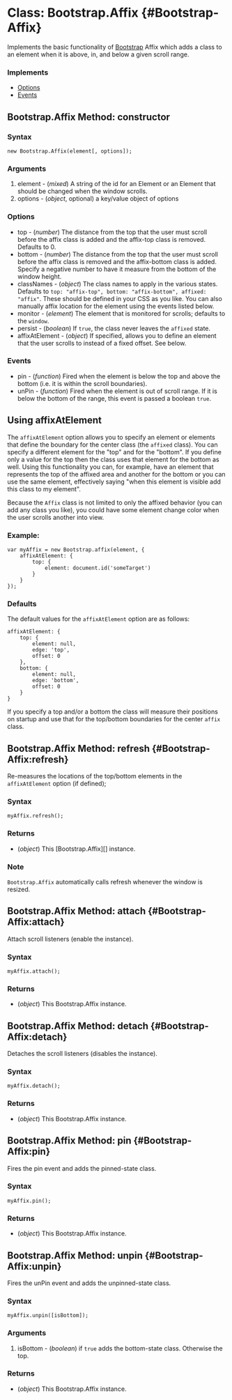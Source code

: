 Class: Bootstrap.Affix {#Bootstrap-Affix}
=============================

Implements the basic functionality of [Bootstrap](http://anutron.github.com/mootools-bootstrap/#tooltip) Affix which adds a class to an element when it is above, in, and below a given scroll range.

### Implements

- [Options][]
- [Events][]

Bootstrap.Affix Method: constructor
-----------------------------

### Syntax

	new Bootstrap.Affix(element[, options]);

### Arguments

1. element - (*mixed*) A string of the id for an Element or an Element that should be changed when the window scrolls.
2. options - (*object*, optional) a key/value object of options

### Options

* top - (*number*) The distance from the top that the user must scroll before the affix class is added and the affix-top class is removed. Defaults to 0.
* bottom - (*number*) The distance from the top that the user must scroll before the affix class is removed and the affix-bottom class is added. Specify a negative number to have it measure from the bottom of the window height.
* classNames - (*object*) The class names to apply in the various states. Defaults to `top: "affix-top", bottom: "affix-bottom", affixed: "affix"`. These should be defined in your CSS as you like. You can also manually affix location for the element using the events listed below.
* monitor - (*element*) The element that is monitored for scrolls; defaults to the `window`.
* persist - (*boolean*) If `true`, the class never leaves the `affixed` state.
* affixAtElement - (*object*) If specified, allows you to define an element that the user scrolls to instead of a fixed offset. See below.

### Events

* pin - (*function*) Fired when the element is below the top and above the bottom (i.e. it is within the scroll boundaries).
* unPin - (*function*) Fired when the element is out of scroll range. If it is below the bottom of the range, this event is passed a boolean `true`.

## Using affixAtElement

The `affixAtElement` option allows you to specify an element or elements that define the boundary for the center class (the `affixed` class). You can specify a different element for the "top" and for the "bottom". If you define only a value for the top then the class uses that element for the bottom as well. Using this functionality you can, for example, have an element that represents the top of the affixed area and another for the bottom or you can use the same element, effectively saying "when this element is visible add this class to my element".

Because the `Affix` class is not limited to only the affixed behavior (you can add any class you like), you could have some element change color when the user scrolls another into view.

### Example:

	var myAffix = new Bootstrap.affix(element, {
		affixAtElement: {
			top: {
				element: document.id('someTarget')
			}
		}
	});

### Defaults

The default values for the `affixAtElement` option are as follows:

	affixAtElement: {
		top: {
			element: null,
			edge: 'top',
			offset: 0
		},
		bottom: {
			element: null,
			edge: 'bottom',
			offset: 0
		}
	}

If you specify a top and/or a bottom the class will measure their positions on startup and use that for the top/bottom boundaries for the center `affix` class.

Bootstrap.Affix Method: refresh {#Bootstrap-Affix:refresh}
------------------------------------------------

Re-measures the locations of the top/bottom elements in the `affixAtElement` option (if defined);

### Syntax

	myAffix.refresh();

### Returns

* (*object*) This [Bootstrap.Affix][] instance.

### Note

`Bootstrap.Affix` automatically calls refresh whenever the window is resized.

Bootstrap.Affix Method: attach {#Bootstrap-Affix:attach}
------------------------------------------------

Attach scroll listeners (enable the instance).

### Syntax

	myAffix.attach();

### Returns

* (*object*) This Bootstrap.Affix instance.

Bootstrap.Affix Method: detach {#Bootstrap-Affix:detach}
------------------------------------------------

Detaches the scroll listeners (disables the instance).

### Syntax

	myAffix.detach();

### Returns

* (*object*) This Bootstrap.Affix instance.

Bootstrap.Affix Method: pin {#Bootstrap-Affix:pin}
------------------------------------------------

Fires the pin event and adds the pinned-state class.

### Syntax

	myAffix.pin();

### Returns

* (*object*) This Bootstrap.Affix instance.

Bootstrap.Affix Method: unpin {#Bootstrap-Affix:unpin}
------------------------------------------------

Fires the unPin event and adds the unpinned-state class.

### Syntax

	myAffix.unpin([isBottom]);

### Arguments

1. isBottom - (*boolean*) if `true` adds the bottom-state class. Otherwise the top.

### Returns

* (*object*) This Bootstrap.Affix instance.

[Options]: http;//mootools.net/core/Class/Class.Extras#Options
[Events]: http;//mootools.net/core/Class/Class.Extras#Events